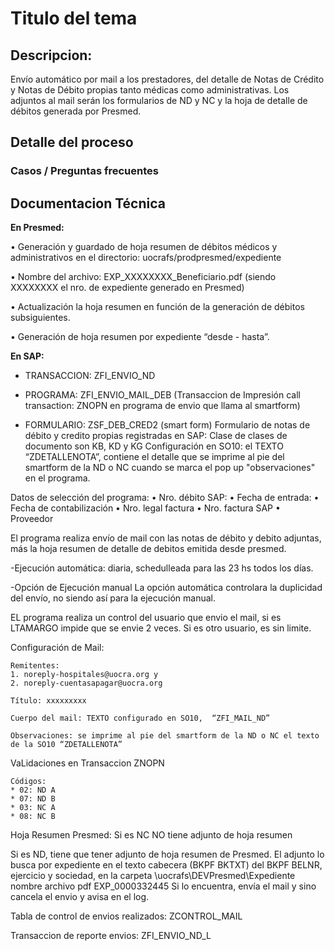 # Titulo del tema

## Descripcion:
Envío automático por mail a los prestadores, del detalle de Notas de Crédito y Notas de Débito propias tanto médicas como administrativas.
Los adjuntos al mail serán los formularios de ND y NC y la hoja de detalle de débitos generada por Presmed.


## Detalle del proceso

### Casos / Preguntas frecuentes

## Documentacion Técnica

**En Presmed:**

•	Generación y guardado de hoja resumen de débitos médicos y administrativos en el directorio: uocrafs/prodpresmed/expediente 

•	Nombre del archivo: EXP_XXXXXXXX_Beneficiario.pdf (siendo XXXXXXXX el nro. de expediente generado en Presmed) 

•	Actualización  la hoja resumen en función de la generación de débitos subsiguientes.

•	Generación de hoja resumen por expediente “desde - hasta”.


**En SAP:** 

* TRANSACCION: ZFI_ENVIO_ND

* PROGRAMA: ZFI_ENVIO_MAIL_DEB 
(Transaccion de Impresión call transaction: ZNOPN en programa de envio que llama al smartform)

* FORMULARIO:  ZSF_DEB_CRED2 (smart form) 
Formulario de notas de débito y credito propias registradas en SAP: Clase de clases de documento son KB, KD y KG
Configuración en SO10: el TEXTO “ZDETALLENOTA”, contiene el detalle que se imprime al pie del smartform de la ND o NC cuando se marca el pop up "observaciones" en el programa.

Datos de selección del programa:
•	Nro. débito SAP:
•	Fecha de entrada:
•	Fecha de contabilización
•	Nro. legal factura
•	Nro. factura SAP 
•	Proveedor

El programa realiza envío de mail con las notas de débito y debito adjuntas, más la hoja resumen de detalle de debitos emitida desde presmed.

-Ejecución automática: diaria,  schedulleada para las 23 hs todos los días.

-Opción de Ejecución manual 
La opción automática controlara la duplicidad del envío, no siendo así para la ejecución manual.

EL programa realiza un control del usuario que envio el mail, si es LTAMARGO impide que se envie 2 veces. Si es otro usuario, es sin limite.


Configuración de Mail: 

    Remitentes: 
    1. noreply-hospitales@uocra.org y 
    2. noreply-cuentasapagar@uocra.org

    Título: xxxxxxxxx

    Cuerpo del mail: TEXTO configurado en SO10,  “ZFI_MAIL_ND”

    Observaciones: se imprime al pie del smartform de la ND o NC el texto de la SO10 “ZDETALLENOTA”

VaLidaciones en Transaccion ZNOPN 

    Códigos:
    * 02: ND A
    * 07: ND B
    * 03: NC A
    * 08: NC B

Hoja Resumen Presmed:
Si es NC NO tiene adjunto de hoja resumen

Si es ND, tiene que tener adjunto de hoja resumen de Presmed. El adjunto lo busca por expediente en el texto cabecera (BKPF BKTXT) del BKPF BELNR, ejercicio y sociedad, en la carpeta \\uocrafs\DEVPresmed\Expediente nombre archivo pdf EXP_0000332445
Si lo encuentra, envía el mail y sino cancela el envio y avisa en el log.


Tabla de control de envios realizados: 
ZCONTROL_MAIL

Transaccion de reporte envios: ZFI_ENVIO_ND_L

